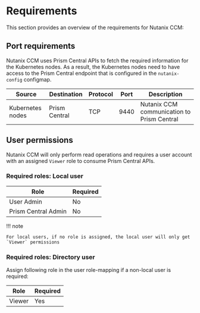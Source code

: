 # Requirements

This section provides an overview of the requirements for Nutanix CCM:

## Port requirements

Nutanix CCM uses Prism Central APIs to fetch the required information for the Kubernetes nodes. As a result, the Kubernetes nodes need to have access to the Prism Central endpoint that is configured in the `nutanix-config` configmap.

|Source            |Destination         |Protocol  |Port |Description                             |
|------------------|--------------------|----------|-----|----------------------------------------|
|Kubernetes nodes  |Prism Central       |TCP       |9440 |Nutanix CCM communication to Prism Central|

## User permissions
Nutanix CCM will only perform read operations and requires a user account with an assigned `Viewer` role to consume Prism Central APIs.

### Required roles: Local user

|Role               |Required|
|-------------------|--------|
|User Admin         |No      |
|Prism Central Admin|No      |

!!! note

    For local users, if no role is assigned, the local user will only get `Viewer` permissions

### Required roles: Directory user

Assign following role in the user role-mapping if a non-local user is required: 

|Role               |Required|
|-------------------|--------|
|Viewer             |Yes     |
